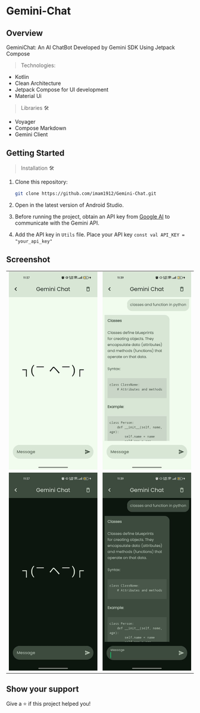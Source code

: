 # Gemini-Chat
## Overview
GeminiChat: An AI ChatBot Developed by Gemini SDK Using Jetpack Compose
> Technologies:

- Kotlin
- Clean Architecture
- Jetpack Compose for UI development
- Material Ui

> Libraries 🛠️

- Voyager
- Compose Markdown
- Gemini Client

## Getting Started

> Installation 🛠️

1. Clone this repository:
   ```bash
   git clone https://github.com/imam1912/Gemini-Chat.git
   ```

2. Open in the latest version of Android Studio.
3. Before running the project, obtain an API key from [Google AI](https://ai.google.dev) to communicate with the Gemini
   API.
4. Add the API key in  `Utils` file. Place your API key ```const val API_KEY = "your_api_key"```


## Screenshot

<table>
   <tr>
    <td><img src="image/image1.jpg" alt="android"></td>
    <td><img src="image/image2.jpg" alt="android"></td>
   </tr>
   <tr>
    <td><img src="image/image3.jpg" alt="android"></td>
    <td><img src="image/image4.jpg" alt="android"></td>
   </tr>
</table>

## Show your support

Give a ⭐️ if this project helped you!
